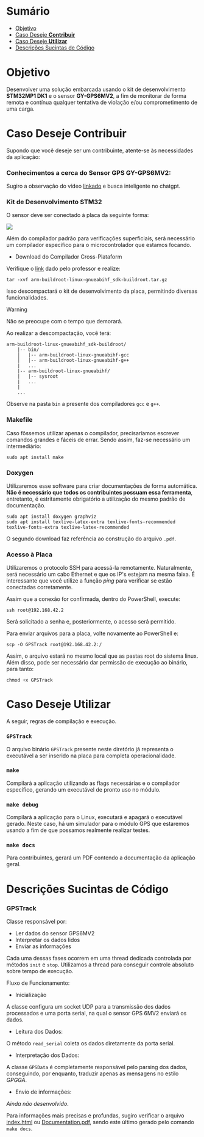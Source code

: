 # Sumário

- [Objetivo](#objetivo)
- [Caso Deseje **Contribuir**](#caso-deseje-contribuir)
- [Caso Deseje **Utilizar**](#caso-deseje-utilizar)
- [Descrições Sucintas de Código](#descrições-sucintas-de-código)

# Objetivo

Desenvolver uma solução embarcada usando o kit de desenvolvimento **STM32MP1 DK1** e
o sensor **GY-GPS6MV2**, a fim de monitorar de forma remota e contínua qualquer tentativa de violação e/ou comprometimento de uma carga.

# Caso Deseje Contribuir

Supondo que você deseje ser um contribuinte, atente-se às necessidades da aplicação:

### Conhecimentos a cerca do Sensor GPS **GY-GPS6MV2**:

Sugiro a observação do vídeo [linkado](https://youtu.be/lZumBl7zhoM) e busca inteligente no chatgpt.

### Kit de Desenvolvimento STM32

O sensor deve ser conectado à placa da seguinte forma:

![](https://github.com/user-attachments/assets/ea1d0935-fcd3-4160-b46f-a917f578f33d)

Além do compilador padrão para verificações superficiais, será necessário um compilador específico para o microcontrolador que estamos focando. 

- Download do Compilador Cross-Plataform

Verifique o [link](https://drive.google.com/file/d/1qpq3QeK5f7T061LFA0JlJz2fgMQDvyMn/view?usp=drivesdk) dado pelo professor e realize:

```
tar -xvf arm-buildroot-linux-gnueabihf_sdk-buildroot.tar.gz
```

Isso descompactará o kit de desenvolvimento da placa, permitindo diversas funcionalidades. 

> [!WARNING]
> Não se preocupe com o tempo que demorará.

Ao realizar a descompactação, você terá:

```
arm-buildroot-linux-gnueabihf_sdk-buildroot/
    |-- bin/
    │   |-- arm-buildroot-linux-gnueabihf-gcc
    │   |-- arm-buildroot-linux-gnueabihf-g++
    |   ...
    |-- arm-buildroot-linux-gnueabihf/
    |   |-- sysroot
    |   ...
    |
    ...
```

Observe na pasta `bin` a presente dos compiladores `gcc` e `g++`.

### Makefile

Caso fôssemos utilizar apenas o compilador, precisaríamos escrever comandos grandes e fáceis de 
errar. Sendo assim, faz-se necessário um intermediário:

```
sudo apt install make
```

### Doxygen

Utilizaremos esse software para criar documentações de forma automática. 
**Não é necessário que todos os contribuintes possuam essa ferramenta**,
entretanto, é estritamente obrigatório a utilização do mesmo padrão de documentação.

```
sudo apt install doxygen graphviz
sudo apt install texlive-latex-extra texlive-fonts-recommended texlive-fonts-extra texlive-latex-recommended
```

O segundo download faz referência ao construção do arquivo `.pdf`.

### Acesso à Placa

Utilizaremos o protocolo SSH para acessá-la remotamente. Naturalmente,
será necessário um cabo Ethernet e que os IP's estejam na mesma faixa.
É interessante que você utilize a função _ping_ para verificar se estão conectadas corretamente.

Assim que a conexão for confirmada, dentro do PowerShell, execute:

```
ssh root@192.168.42.2
```

Será solicitado a senha e, posteriormente, o acesso será permitido.

Para enviar arquivos para a placa, volte novamente ao PowerShell e:

```
scp -O GPSTrack root@192.168.42.2:/
```

Assim, o arquivo estará no mesmo local que as pastas root do sistema linux. Além disso, pode ser necessário dar permissão de execução ao binário, para tanto:

```
chmod +x GPSTrack
```
# Caso Deseje Utilizar

A seguir, regras de compilação e execução.

### `GPSTrack`

O arquivo binário `GPSTrack` presente neste diretório já representa o executável a ser inserido na placa para completa operacionalidade.

### `make`

Compilará a aplicação utilizando as flags necessárias e o compilador específico, gerando 
um executável de pronto uso no módulo.

### `make debug` 

Compilará a aplicação para o Linux, executará e apagará o executável gerado.
Neste caso, há um simulador para o módulo GPS que estaremos usando a fim de que 
possamos realmente realizar testes.

### `make docs`

Para contribuintes, gerará um PDF contendo a documentação da aplicação geral.

# Descrições Sucintas de Código

### GPSTrack

Classe responsável por:

- Ler dados do sensor GPS6MV2
- Interpretar os dados lidos
- Enviar as informações 

Cada uma dessas fases ocorrem em uma thread dedicada controlada por métodos `init` e `stop`. Utilizamos a thread para conseguir controle absoluto sobre tempo de execução.

Fluxo de Funcionamento:

- Inicialização

A classe configura um socket UDP para a transmissão dos dados processados e uma porta serial, na qual o sensor GPS 6MV2 enviará os dados.

- Leitura dos Dados:

O método `read_serial` coleta os dados diretamente da porta serial.

- Interpretação dos Dados:

A classe `GPSData` é completamente responsável pelo parsing dos dados, conseguindo, por enquanto, traduzir apenas as mensagens no estilo _GPGGA_.

- Envio de informações:

_Ainda não desenvolvido_.

Para informações mais precisas e profundas, sugiro verificar o arquivo 
[index.html](docs/html/index.html) ou [Documentation.pdf](Documentation.pdf), sendo este último gerado pelo comando `make docs`.

